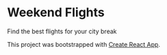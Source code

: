 # Weekend Flights

Find the best flights for your city break

This project was bootstrapped with [Create React App](https://github.com/facebookincubator/create-react-app).